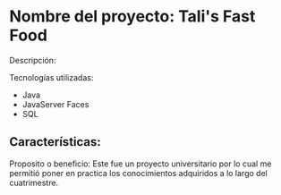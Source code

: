 # Nombre del proyecto: Tali's Fast Food 

Descripción:

Tecnologías utilizadas:
- Java
- JavaServer Faces
- SQL

Características:
- 

Proposito o beneficio: 
Este fue un proyecto universitario por lo cual me permitió poner en practica 
los conocimientos adquiridos a lo largo del cuatrimestre.
